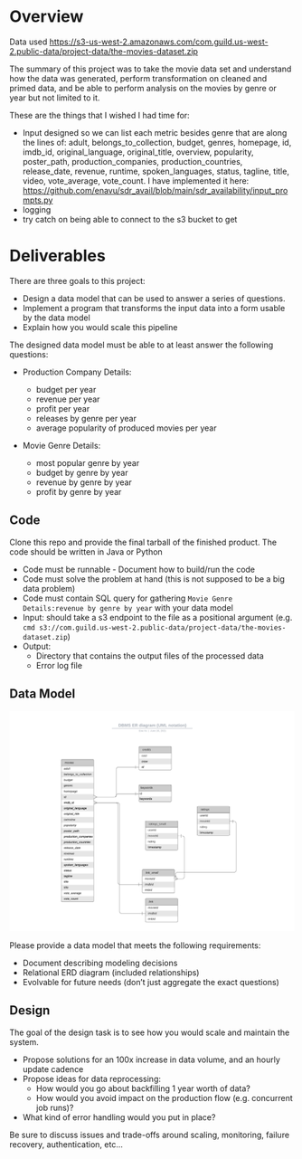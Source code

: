 
# Overview

Data used https://s3-us-west-2.amazonaws.com/com.guild.us-west-2.public-data/project-data/the-movies-dataset.zip

The summary of this project was to take the movie data set and understand how the data was generated, perform transformation on cleaned and primed data, and be able to perform analysis on the movies by genre or year but not limited to it.

These are the things that I wished I had time for:

* Input designed so we can list each metric besides genre that are along the lines of: adult, belongs_to_collection, budget, genres, homepage, id, imdb_id, original_language, original_title, overview, popularity, poster_path, production_companies, production_countries, release_date, revenue, runtime, spoken_languages, status, tagline, title, video, vote_average, vote_count. I have implemented it here:  https://github.com/enavu/sdr_avail/blob/main/sdr_availability/input_prompts.py
* logging
* try catch on being able to connect to the s3 bucket to get 

 
# Deliverables
There are three goals to this project:
* Design a data model that can be used to answer a series of questions. 
* Implement a program that transforms the input data into a form usable by the data model
* Explain how you would scale this pipeline

The designed data model must be able to at least answer the following questions: 

* Production Company Details:
    * budget per year
    * revenue per year
    * profit per year
    * releases by genre per year
    * average popularity of produced movies per year
    
* Movie Genre Details:
    * most popular genre by year
    * budget by genre by year
    * revenue by genre by year
    * profit by genre by year


## Code 
Clone this repo and provide the final tarball of the finished product. The code should be written in Java or Python
* Code must be runnable - Document how to build/run the code
* Code must solve the problem at hand (this is not supposed to be a big data problem)
* Code must contain SQL query for gathering `Movie Genre Details:revenue by genre by year` with your data model
* Input: should take a s3 endpoint to the file as a positional argument (e.g. `cmd s3://com.guild.us-west-2.public-data/project-data/the-movies-dataset.zip`)
* Output: 
  * Directory that contains the output files of the processed data
  * Error log file

## Data Model

![alt text](https://github.com/enavu/data-engineer-project/blob/master/movies_analysis/images/erdiagram.png)

Please provide a data model that meets the following requirements:
* Document describing modeling decisions
* Relational ERD diagram (included relationships) 
* Evolvable for future needs (don’t just aggregate the exact questions) 

## Design
The goal of the design task is to see how you would scale and maintain the system.
* Propose solutions for an 100x increase in data volume, and an hourly update cadence
* Propose ideas for data reprocessing:
  * How would you go about backfilling 1 year worth of data?
  * How would you avoid impact on the production flow (e.g. concurrent job runs)?
* What kind of error handling would you put in place?

Be sure to discuss issues and trade-offs around scaling, monitoring, failure recovery, authentication, etc... 
